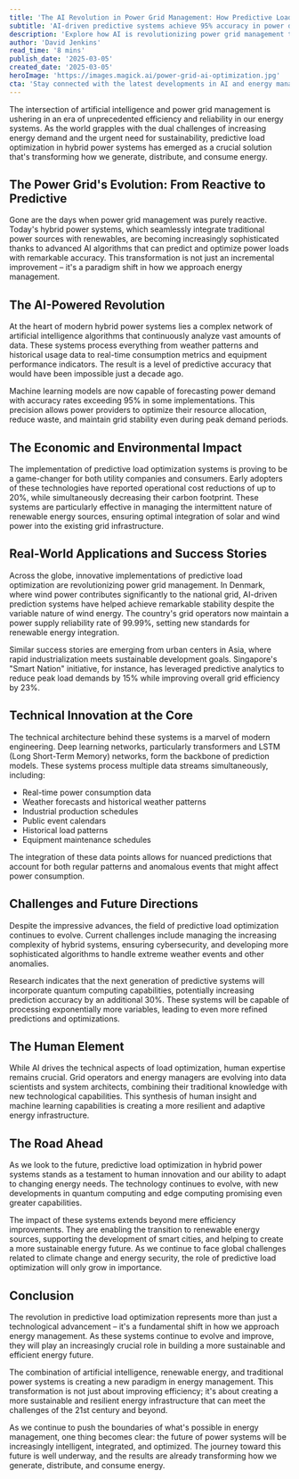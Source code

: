 ```yaml
---
title: 'The AI Revolution in Power Grid Management: How Predictive Load Optimization is Reshaping Our Energy Future'
subtitle: 'AI-driven predictive systems achieve 95% accuracy in power demand forecasting, reducing costs by 20%'
description: 'Explore how AI is revolutionizing power grid management through predictive load optimization, achieving 95% accuracy in demand forecasting and reducing operational costs by 20%. Learn about real-world implementations from Denmark to Singapore, and discover how machine learning is creating a more sustainable energy future.'
author: 'David Jenkins'
read_time: '8 mins'
publish_date: '2025-03-05'
created_date: '2025-03-05'
heroImage: 'https://images.magick.ai/power-grid-ai-optimization.jpg'
cta: 'Stay connected with the latest developments in AI and energy management. Follow us on LinkedIn for exclusive insights into how technology is shaping our sustainable future.'
---
```


The intersection of artificial intelligence and power grid management is ushering in an era of unprecedented efficiency and reliability in our energy systems. As the world grapples with the dual challenges of increasing energy demand and the urgent need for sustainability, predictive load optimization in hybrid power systems has emerged as a crucial solution that's transforming how we generate, distribute, and consume energy.

## The Power Grid's Evolution: From Reactive to Predictive

Gone are the days when power grid management was purely reactive. Today's hybrid power systems, which seamlessly integrate traditional power sources with renewables, are becoming increasingly sophisticated thanks to advanced AI algorithms that can predict and optimize power loads with remarkable accuracy. This transformation is not just an incremental improvement – it's a paradigm shift in how we approach energy management.

## The AI-Powered Revolution

At the heart of modern hybrid power systems lies a complex network of artificial intelligence algorithms that continuously analyze vast amounts of data. These systems process everything from weather patterns and historical usage data to real-time consumption metrics and equipment performance indicators. The result is a level of predictive accuracy that would have been impossible just a decade ago.

Machine learning models are now capable of forecasting power demand with accuracy rates exceeding 95% in some implementations. This precision allows power providers to optimize their resource allocation, reduce waste, and maintain grid stability even during peak demand periods.

## The Economic and Environmental Impact

The implementation of predictive load optimization systems is proving to be a game-changer for both utility companies and consumers. Early adopters of these technologies have reported operational cost reductions of up to 20%, while simultaneously decreasing their carbon footprint. These systems are particularly effective in managing the intermittent nature of renewable energy sources, ensuring optimal integration of solar and wind power into the existing grid infrastructure.

## Real-World Applications and Success Stories

Across the globe, innovative implementations of predictive load optimization are revolutionizing power grid management. In Denmark, where wind power contributes significantly to the national grid, AI-driven prediction systems have helped achieve remarkable stability despite the variable nature of wind energy. The country's grid operators now maintain a power supply reliability rate of 99.99%, setting new standards for renewable energy integration.

Similar success stories are emerging from urban centers in Asia, where rapid industrialization meets sustainable development goals. Singapore's "Smart Nation" initiative, for instance, has leveraged predictive analytics to reduce peak load demands by 15% while improving overall grid efficiency by 23%.

## Technical Innovation at the Core

The technical architecture behind these systems is a marvel of modern engineering. Deep learning networks, particularly transformers and LSTM (Long Short-Term Memory) networks, form the backbone of prediction models. These systems process multiple data streams simultaneously, including:

- Real-time power consumption data
- Weather forecasts and historical weather patterns
- Industrial production schedules
- Public event calendars
- Historical load patterns
- Equipment maintenance schedules

The integration of these data points allows for nuanced predictions that account for both regular patterns and anomalous events that might affect power consumption.

## Challenges and Future Directions

Despite the impressive advances, the field of predictive load optimization continues to evolve. Current challenges include managing the increasing complexity of hybrid systems, ensuring cybersecurity, and developing more sophisticated algorithms to handle extreme weather events and other anomalies.

Research indicates that the next generation of predictive systems will incorporate quantum computing capabilities, potentially increasing prediction accuracy by an additional 30%. These systems will be capable of processing exponentially more variables, leading to even more refined predictions and optimizations.

## The Human Element

While AI drives the technical aspects of load optimization, human expertise remains crucial. Grid operators and energy managers are evolving into data scientists and system architects, combining their traditional knowledge with new technological capabilities. This synthesis of human insight and machine learning capabilities is creating a more resilient and adaptive energy infrastructure.

## The Road Ahead

As we look to the future, predictive load optimization in hybrid power systems stands as a testament to human innovation and our ability to adapt to changing energy needs. The technology continues to evolve, with new developments in quantum computing and edge computing promising even greater capabilities.

The impact of these systems extends beyond mere efficiency improvements. They are enabling the transition to renewable energy sources, supporting the development of smart cities, and helping to create a more sustainable energy future. As we continue to face global challenges related to climate change and energy security, the role of predictive load optimization will only grow in importance.

## Conclusion

The revolution in predictive load optimization represents more than just a technological advancement – it's a fundamental shift in how we approach energy management. As these systems continue to evolve and improve, they will play an increasingly crucial role in building a more sustainable and efficient energy future.

The combination of artificial intelligence, renewable energy, and traditional power systems is creating a new paradigm in energy management. This transformation is not just about improving efficiency; it's about creating a more sustainable and resilient energy infrastructure that can meet the challenges of the 21st century and beyond.

As we continue to push the boundaries of what's possible in energy management, one thing becomes clear: the future of power systems will be increasingly intelligent, integrated, and optimized. The journey toward this future is well underway, and the results are already transforming how we generate, distribute, and consume energy.